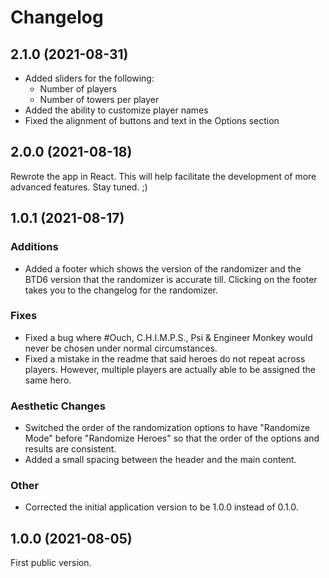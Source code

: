 # Changelog

## 2.1.0 (2021-08-31)

 - Added sliders for the following:
    - Number of players
    - Number of towers per player
 - Added the ability to customize player names
 - Fixed the alignment of buttons and text in the Options section

## 2.0.0 (2021-08-18)

Rewrote the app in React. This will help facilitate the development of more advanced features. Stay tuned. ;)


## 1.0.1 (2021-08-17)

### Additions

- Added a footer which shows the version of the randomizer and the BTD6 version that the randomizer is accurate till. Clicking on the footer takes you to the changelog for the randomizer.

### Fixes

- Fixed a bug where #Ouch, C.H.I.M.P.S., Psi & Engineer Monkey would never be chosen under normal circumstances.
- Fixed a mistake in the readme that said heroes do not repeat across players. However, multiple players are actually able to be assigned the same hero.

### Aesthetic Changes

- Switched the order of the randomization options to have "Randomize Mode" before "Randomize Heroes" so that the order of the options and results are consistent.
- Added a small spacing between the header and the main content.

### Other

- Corrected the initial application version to be 1.0.0 instead of 0.1.0.


## 1.0.0 (2021-08-05)

First public version.
